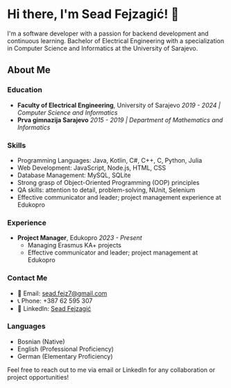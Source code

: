 # Hi there, I'm Sead Fejzagić! 👋

I'm a software developer with a passion for backend development and continuous learning. Bachelor of Electrical Engineering with a specialization in Computer Science and Informatics at the University of Sarajevo.

## About Me

### Education
- **Faculty of Electrical Engineering**, University of Sarajevo
  *2019 - 2024 | Computer Science and Informatics*
- **Prva gimnazija Sarajevo**
  *2015 - 2019 | Department of Mathematics and Informatics*

### Skills
- Programming Languages: Java, Kotlin, C#, C++, C, Python, Julia
- Web Development: JavaScript, Node.js, HTML, CSS
- Database Management: MySQL, SQLite
- Strong grasp of Object-Oriented Programming (OOP) principles
- QA skills: attention to detail, problem-solving, NUnit, Selenium
- Effective communicator and leader; project management experience at Edukopro

### Experience
- **Project Manager**, Edukopro
  *2023 - Present*
  - Managing Erasmus KA+ projects
  - Effective communicator and leader; project management at Edukopro

### Contact Me
- 📧 Email: sead.fejz7@gmail.com
- 📞 Phone: +387 62 595 307
- 💼 LinkedIn: [Sead Fejzagić](https://www.linkedin.com/in/seadfejzagic)

### Languages
- Bosnian (Native)
- English (Professional Proficiency)
- German (Elementary Proficiency)

Feel free to reach out to me via email or LinkedIn for any collaboration or project opportunities!
